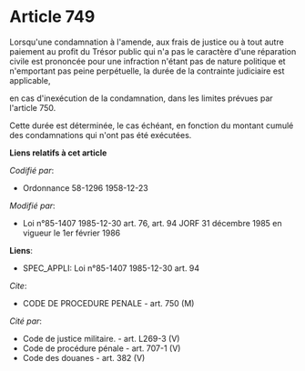 # Article 749

Lorsqu'une condamnation à l'amende, aux frais de justice ou à tout autre paiement au profit du Trésor public qui n'a pas le
caractère d'une réparation civile est prononcée pour une infraction n'étant pas de nature politique et n'emportant pas peine
perpétuelle, la durée de la contrainte judiciaire est applicable,

en cas d'inexécution de la condamnation, dans les limites prévues par l'article 750. 

Cette durée est déterminée, le cas échéant, en fonction du montant cumulé des condamnations qui n'ont pas été exécutées.

**Liens relatifs à cet article**

_Codifié par_:

  - Ordonnance 58-1296 1958-12-23

_Modifié par_:

  - Loi n°85-1407 1985-12-30 art. 76, art. 94 JORF 31 décembre 1985 en vigueur le 1er février 1986

**Liens**:

  - SPEC_APPLI: Loi n°85-1407 1985-12-30 art. 94

_Cite_:

  - CODE DE PROCEDURE PENALE - art. 750 (M)

_Cité par_:

  - Code de justice militaire. - art. L269-3 (V)
  - Code de procédure pénale - art. 707-1 (V)
  - Code des douanes - art. 382 (V)
